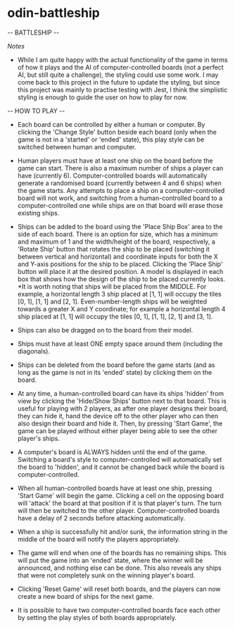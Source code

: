 # odin-battleship

-- BATTLESHIP --

*Notes*
- While I am quite happy with the actual functionality of the game in terms of how it plays and the AI of computer-controlled boards (not a perfect AI, but still quite a challenge), the styling could use some work. I may come back to this project in the future to update the styling, but since this project was mainly to practise testing with Jest, I think the simplistic styling is enough to guide the user on how to play for now.


-- HOW TO PLAY --

- Each board can be controlled by either a human or computer. By clicking the 'Change Style' button beside each board (only when the game is not in a 'started' or 'ended' state), this play style can be switched between human and computer.


- Human players must have at least one ship on the board before the game can start. There is also a maximum number of ships a player can have (currently 6). Computer-controlled boards will automatically generate a randomised board (currently between 4 and 6 ships) when the game starts. Any attempts to place a ship on a computer-controlled board will not work, and switching from a human-controlled board to a computer-controlled one while ships are on that board will erase those existing ships.


- Ships can be added to the board using the 'Place Ship Box' area to the side of each board. There is an option for size, which has a minimum and maximum of 1 and the width/height of the board, respectively, a 'Rotate Ship' button that rotates the ship to be placed (switching it between vertical and horizontal) and coordinate inputs for both the X and Y-axis positions for the ship to be placed. Clicking the 'Place Ship' button will place it at the desired position. A model is displayed in each box that shows how the design of the ship to be placed currently looks.
*It is worth noting that ships will be placed from the MIDDLE. For example, a horizontal length 3 ship placed at [1, 1] will occupy the tiles [0, 1], [1, 1] and [2, 1]. Even-number-length ships will be weighted towards a greater X and Y coordinate; for example a horizontal length 4 ship placed at [1, 1] will occupy the tiles [0, 1], [1, 1], [2, 1] and [3, 1].


- Ships can also be dragged on to the board from their model.

- Ships must have at least ONE empty space around them (including the diagonals).


- Ships can be deleted from the board before the game starts (and as long as the game is not in its 'ended' state) by clicking them on the board.


- At any time, a human-controlled board can have its ships 'hidden' from view by clicking the 'Hide/Show Ships' button next to that board. This is useful for playing with 2 players, as after one player designs their board, they can hide it, hand the device off to the other player who can then also design their board and hide it. Then, by pressing 'Start Game', the game can be played without either player being able to see the other player's ships.


- A computer's board is ALWAYS hidden until the end of the game. Switching a board's style to computer-controlled will automatically set the board to 'hidden', and it cannot be changed back while the board is computer-controlled.


- When all human-controlled boards have at least one ship, pressing 'Start Game' will begin the game. Clicking a cell on the opposing board will 'attack' the board at that position if it is that player's turn. The turn will then be switched to the other player. Computer-controlled boards have a delay of 2 seconds before attacking automatically.


- When a ship is successfully hit and/or sunk, the information string in the middle of the board will notify the players appropriately.


- The game will end when one of the boards has no remaining ships. This will put the game into an 'ended' state, where the winner will be announced, and nothing else can be done. This also reveals any ships that were not completely sunk on the winning player's board.


- Clicking 'Reset Game' will reset both boards, and the players can now create a new board of ships for the next game.


- It is possible to have two computer-controlled boards face each other by setting the play styles of both boards appropriately.
